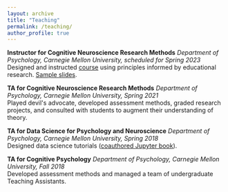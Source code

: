 ```yaml
---
layout: archive
title: "Teaching"
permalink: /teaching/
author_profile: true
---
```


<b>Instructor for Cognitive Neuroscience Research Methods</b> <i>Department of Psychology, Carnegie Mellon University, scheduled for Spring 2023</i>
<br>Designed and instructed [course](https://kalexandriabond.github.io/cog_neuro_methods/) using principles
informed by educational research. [Sample slides](files/hypotheses.pdf).

<b>TA for Cognitive Neuroscience Research Methods</b> <i>Department of Psychology, Carnegie Mellon University, Spring 2021</i>
<br>Played devil's advocate, developed assessment methods, graded research projects, and consulted with students to augment their understanding of theory.
<br>

<b>TA for Data Science for Psychology and Neuroscience</b> <i>Department of Psychology, Carnegie Mellon University, Spring 2018</i>
<br>Designed data science tutorials ([coauthored Jupyter book](https://coaxlab.github.io/Data-Explorations/intro.html)).
<br>

<b>TA for Cognitive Psychology</b> <i>Department of Psychology, Carnegie Mellon University, Fall 2018</i>
<br>Developed assessment methods and managed a team of undergraduate Teaching Assistants.
